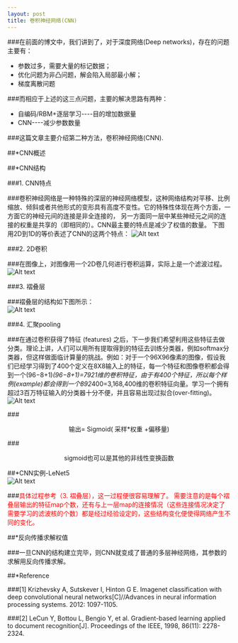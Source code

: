 ```yaml
---
layout: post
title: 卷积神经网络(CNN)
---
```

###在前面的博文中，我们讲到了，对于深度网络(Deep networks)，存在的问题主要有：
- 参数过多，需要大量的标记数据；
- 优化问题为非凸问题，解会陷入局部最小解；
- 梯度离散问题    

###而相应于上述的这三点问题，主要的解决思路有两种：
- 自编码/RBM+逐层学习----目的增加数据量
- CNN----减少参数数量

###这篇文章主要介绍第二种方法，卷积神经网络(CNN). 
   
##\*CNN概述 
   
##\*CNN结构

###1. CNN特点 
  
###卷积神经网络是一种特殊的深层的神经网络模型，这种网络结构对平移、比例缩放、倾斜或者共他形式的变形具有高度不变性。它的特殊性体现在两个方面，一方面它的神经元间的连接是非全连接的， 另一方面同一层中某些神经元之间的连接的权重是共享的（即相同的）。CNN最主要的特点是减少了权值的数量。 下图用2D到1D的等价表述了CNN的这两个特点：
![Alt text](../../../../images/CNN-1.jpg) 
   
###2. 2D卷积 
   
###在图像上，对图像用一个2D卷几何进行卷积运算，实际上是一个滤波过程。 
![Alt text](/F:/to/CNN-2.jpg)  
 
###3. 褶叠层  
  
###褶叠层的结构如下图所示：   
![Alt text](../../../../images/CNN-3.jpg) 
   
###4. 汇聚pooling  
 
###在通过卷积获得了特征 (features) 之后，下一步我们希望利用这些特征去做分类。理论上讲，人们可以用所有提取得到的特征去训练分类器，例如softmax分类器，但这样做面临计算量的挑战。例如：对于一个96X96像素的图像，假设我们已经学习得到了400个定义在8X8输入上的特征，每一个特征和图像卷积都会得到一个(96−8+1)*(96−8+1)=7921维的卷积特征，由于有400个特征，所以每个样例(example)都会得到一个892*400=3,168,400维的卷积特征向量。学习一个拥有超过3百万特征输入的分类器十分不便，并且容易出现过拟合(over-fitting)。    
![Alt text](../../../../images/CNN-4.jpg)
    
###<center>输出= Sigmoid( 采样*权重 +偏移量)</center> 
 
###<center>sigmoid也可以是其他的非线性变换函数</center> 
  
##*CNN实例-LeNet5    
![Alt text](../../../../images/CNN-5.jpg) 
   
###<font color='red'>具体过程参考（3. 褶叠层），这一过程便很容易理解了。 需要注意的是每个褶叠层输出的特征map个数，还有与上一层map的连接情况（这些连接情况决定了需要学习的滤波核的个数）都是经过经验设定的，这些结构变化便使得网络产生不同的变化。</font>  
 
##*反向传播求解权值 
  
###一旦CNN的结构建立完毕，则CNN就变成了普通的多层神经网络，其参数的求解用反向传播求解。 
  
##*Reference   

###[1] Krizhevsky A, Sutskever I, Hinton G E. Imagenet classification with deep convolutional neural networks[C]//Advances in neural information processing systems. 2012: 1097-1105.  
 
###[2] LeCun Y, Bottou L, Bengio Y, et al. Gradient-based learning applied to document recognition[J]. Proceedings of the IEEE, 1998, 86(11): 2278-2324.
